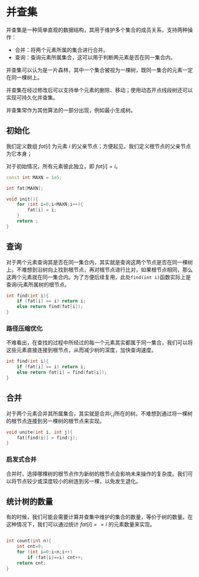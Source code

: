 # 并查集

并查集是一种简单直观的数据结构，其用于维护多个集合的成员关系，支持两种操作：

- 合并：将两个元素所属的集合进行合并。
- 查询：查询元素所属集合，这可以用于判断两元素是否在同一集合内。

并查集可以认为是一片森林，其中一个集合被视为一棵树，既同一集合的元素一定在同一棵树上。

并查集在经过修改后可以支持单个元素的删除、移动；使用动态开点线段树还可以实现可持久化并查集。

并查集常作为其他算法的一部分出现，例如最小生成树。

## 初始化

我们定义数组 $fat[i]$ 为元素 $i$ 的父亲节点；方便起见，我们定义根节点的父亲节点为它本身；

对于初始情况，所有元素彼此独立，即 $fat[i] = i$。

```cpp
const int MAXN = 1e5;

int fat[MAXN];

void init(){
    for (int i=0;i<MAXN;i++){
        fat[i] = i;
    }
    return ;
}
```

## 查询

对于两个元素查询其是否在同一集合内，其实就是查询这两个节点是否在同一棵树上。不难想到沿树向上找到根节点，再对根节点进行比对，如果根节点相同，那么这两个元素就在同一集合内。为了方便后续复用，此处`find(int i)`函数实际上是查询$i$元素所属树的根节点。

```cpp
int find(int i){
    if (fat[i] == i) return i;
    else return find(fat[i]); 
}
```

### 路径压缩优化

不难看出，在查找的过程中所经过的每一个元素其实都属于同一集合，我们可以将这些元素直接连接到根节点，从而减少树的深度，加快查询速度。

```cpp
int find(int i){
    if (fat[i] == i) return i;
    else return fat[i] = find(fat[i]); 
}
```

##  合并

对于两个元素合并其所属集合，其实就是合并$i,j$所在的树。不难想到通过将一棵树的根节点连接到另一棵树的根节点来实现。

```cpp
void unite(int i, int j){
    fat[find(i)] = find(j);
}
```

### 启发式合并

合并时，选择哪棵树的根节点作为新树的根节点会影响未来操作的复杂度。我们可以将节点较少或深度较小的树连到另一棵，以免发生退化。

## 统计树的数量

有的时候，我们可能会需要计算并查集中维护的集合的数量，等价于树的数量。在这种情况下，我们可以通过统计 $fat[i]==i$ 的元素数量来实现。

```cpp

int count(int n){
    int cnt=0;
    for (int i=0;i<n;i++)
        if (fat[i]==i) cnt++;
    return cnt;
}

```